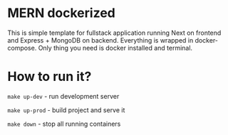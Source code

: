 # MERN dockerized

This is simple template for fullstack application running Next on frontend and Express + MongoDB on backend. Everything is wrapped in docker-compose. Only thing you need is docker installed and terminal. 


# How to run it?

`make up-dev` - run development server

`make up-prod` - build project and serve it

`make down` - stop all running containers
